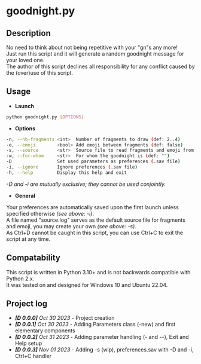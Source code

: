 # goodnight.py

## Description

No need to think about not being repetitive with your "gn"s any more!  
Just run this script and it will generate a random goodnight message for your loved one.  
The author of this script declines all responsibility for any conflict caused by the (over)use of this script.

## Usage

- **Launch**

``` bash
python goodnight.py [OPTIONS]
```

- **Options**

``` bash
-n, --nb-fragments <int>  Number of fragments to draw (def: 2..4)
-e, --emoji        <bool> Add emoji between fragments (def: false)
-s, --source       <str>  Source file to read fragments and emoji from (def: source.log)
-w, --for-whom     <str>  For whom the goodnight is (def: "")
-D                 Set used parameters as preferences (.sav file)
-i, --ignore       Ignore preferences (.sav file)
-h, --help         Display this help and exit
```

*-D and -i are mutually exclusive; they cannot be used conjointly.*

- **General**

Your preferences are automatically saved upon the first launch unless specified otherwise *(see above: -i)*.  
A file named "source.log" serves as the default source file for fragments and emoji, you may create your own *(see above: -s)*.  
As Ctrl+D cannot be caught in this script, you can use Ctrl+C to exit the script at any time.

## Compatability

This script is written in Python 3.10+ and is not backwards compatible with Python 2.x.  
It was tested on and designed for Windows 10 and Ubuntu 22.04.

## Project log

- ***[D 0.0.0]** Oct 30 2023* - Project creation
- ***[D 0.0.1]** Oct 30 2023* - Adding Parameters class (-new) and first elementary components
- ***[D 0.0.2]** Oct 31 2023* - Adding parameter handling (- and --), Exit and Help setup
- ***[D 0.0.3]** Nov 01 2023* - Adding -s (wip), preferences.sav with -D and -i, Ctrl+C handler
